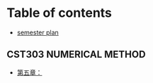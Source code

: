 # Table of contents

* [semester plan](README.md)

## CST303 NUMERICAL METHOD

* [第五章：](cst303-numerical-method/di-wu-zhang.md)


